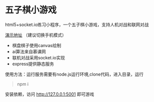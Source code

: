 # 五子棋小游戏

html5+socket.io练习小程序，一个五子棋小游戏，支持人机对战和联网对战

[演示地址](http://gobang.fengxu.ink)  （建议切换手机模式）

* 棋盘棋子使用canvas绘制
* ai算法来自慕课网
* 联机对战采用socket.io实现
* express提供静态服务

使用方法：运行服务需要有node.js运行环境,clone代码，进入目录，运行

> npm i

安装依赖，访问 http://127.0.0.1:5001 即可游戏
